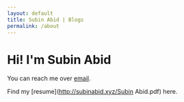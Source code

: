 ```yaml
---
layout: default
title: Subin Abid | Blogs
permalink: /about
---
```


# Hi! I'm Subin Abid

You can reach me over [email](mailto:mail@subinabid.xyz).

Find my [resume](http://subinabid.xyz/Subin Abid.pdf) here.
